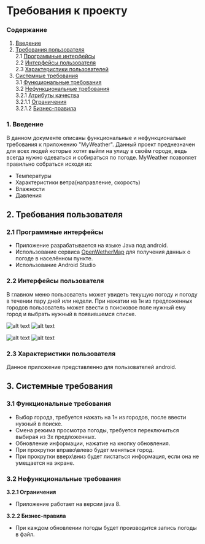 # Требования к проекту### Содержание1. [Введение](#1)2. [Требования пользователя](#2) <br>2.1 [Программные интерфейсы](#2.1) <br>2.2 [Интерфейсы пользователя](#2.2) <br>2.3 [Характеристики пользователей](#2.3)<br>3. [Системные требования](#3)<br>3.1 [Функциональные требования](#3.1)<br> 3.2 [Нефункциональные требования](#3.2)<br>3.2.1 [Атрибуты качества](#3.2.1)<br>3.2.1.1 [Ограничения](#3.2.1.1)<br>3.2.1.2 [Бизнес-правила](#3.2.1.2)<br>### 1. Введение <a name="1"></a>В данном документе описаны функциональные и нефункциональые требования к приложению "MyWeather".Данный проект преднезначен для всех людей которые хотят выйти на улицу в своём городе, ведь всегда нужно одеваться и собираться по погоде.MyWeather позволяет правильно собраться исходя из:* Температуры* Характеристики ветра(направление, скорость)* Влажности* Давления## 2. Требования пользователя <a name="2"></a>### 2.1 Программные интерфейсы <a name="2.1"></a>* Приложение разрабатывается на языке Java под android.* Использование сервиса [OpenWetherMap](https://openweathermap.org) для получения данных о погоде в населённом пункте.* Использование Android Studio### 2.2 Интерфейсы пользователя <a name="2.2"></a>В главном меню пользователь может увидеть текущую погоду и погоду в течении пару дней или недели. При нажатии на 1н из предложенных городов пользователь может ввести в поисковое поле нужный ему город и выбрать нужный в появившемся списке.![alt text](https://github.com/vampir9939/Tritpo/blob/master/Documentation/Mockup/MainMenu.PNG "Application main window")![alt text](https://github.com/vampir9939/Tritpo/blob/master/Documentation/Mockup/MainMenu48h.PNG "Application main window 48h")![alt text](https://github.com/vampir9939/Tritpo/blob/master/Documentation/Mockup/MainMenuWeek.PNG "Application main window Week")![alt text](https://github.com/vampir9939/Tritpo/blob/master/Documentation/Mockup/СhooseSity.PNG "СhooseSity")### 2.3 Характеристики пользователя <a name="2.3"></a>Данное приложение представленно для пользователей android.## 3. Системные требования <a name="3"></a>### 3.1 Функциональные требования <a name="3.1"></a>* Выбор города, требуется нажать на 1н из городов, после ввести нужный в поиске.* Смена режима просмотра погоды, требуется переключиться выбирая из 3х предложенных.* Обновление информации, нажатие на кнопку обновления.* При прокрутки вправо\влево будет меняться город.* При прокрутки вверх\вниз будет листаться информация, если она не умещается на экране.### 3.2 Нефункциональные требования <a name="3.2"></a>**3.2.1 Ограничения <a name="3.2.1.1"></a>*** Приложение работает на версии java 8.**3.2.2 Бизнес-правила <a name="3.2.1.2"></a>*** При каждом обновлении погоды будет производится запись погоды в файл.